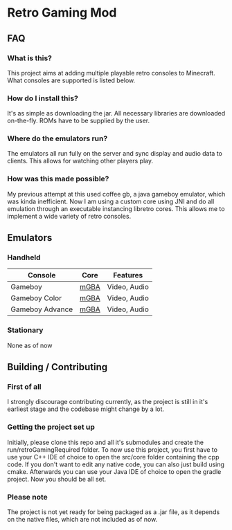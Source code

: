 # Retro Gaming Mod
## FAQ
### What is this?
This project aims at adding multiple playable retro consoles to Minecraft. What consoles are supported is listed below.
### How do I install this?
It's as simple as downloading the jar. All necessary libraries are downloaded on-the-fly. ROMs have to be supplied by the user.
### Where do the emulators run?
The emulators all run fully on the server and sync display and audio data to clients. This allows for watching other players play.
### How was this made possible?
My previous attempt at this used coffee gb, a java gameboy emulator, which was kinda inefficient. Now I am using a custom core using JNI and do all emulation through an executable instancing libretro cores. This allows me to implement a wide variety of retro consoles.

## Emulators
### Handheld
Console | Core | Features
--- | --- | ---
Gameboy | [mGBA](https://mgba.io/) | Video, Audio
Gameboy Color | [mGBA](https://mgba.io/) | Video, Audio
Gameboy Advance | [mGBA](https://mgba.io/) | Video, Audio
### Stationary
None as of now

## Building / Contributing
### First of all
I strongly discourage contributing currently, as the project is still in it's earliest stage and the codebase might change by a lot.
### Getting the project set up
Initially, please clone this repo and all it's submodules and create the run/retroGamingRequired folder.
To now use this project, you first have to use your C++ IDE of choice to open the src/core folder containing the cpp code. If you don't want to edit any native code, you can also just build using cmake.
Afterwards you can use your Java IDE of choice to open the gradle project. Now you should be all set.
### Please note
The project is not yet ready for being packaged as a .jar file, as it depends on the native files, which are not included as of now.

